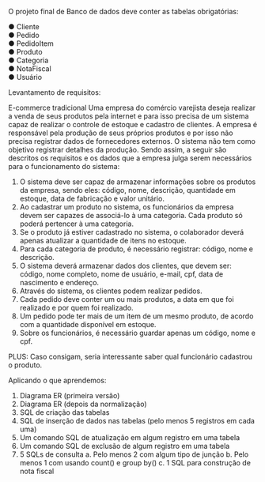 O projeto final de Banco de dados deve conter as tabelas obrigatórias:

● Cliente  
● Pedido  
● PedidoItem  
● Produto  
● Categoria  
● NotaFiscal  
● Usuário  

Levantamento de requisitos:

E-commerce tradicional
Uma empresa do comércio varejista deseja realizar a venda de seus produtos pela internet e para isso precisa de um sistema capaz de realizar o controle de estoque e cadastro de clientes. A empresa é responsável pela produção de seus próprios produtos e por isso não precisa registrar dados de fornecedores externos. O sistema não tem como objetivo registrar detalhes da produção. Sendo assim, a seguir são descritos os requisitos e os dados que a empresa julga serem necessários para o funcionamento do sistema:

1. O sistema deve ser capaz de armazenar informações sobre os produtos da empresa, sendo eles: código, nome, descrição, quantidade em estoque, data de fabricação e valor unitário.
2. Ao cadastrar um produto no sistema, os funcionários da empresa devem ser capazes de associá-lo à uma categoria. Cada produto só poderá pertencer à uma categoria.
3. Se o produto já estiver cadastrado no sistema, o colaborador deverá apenas atualizar a quantidade de itens no estoque.
4. Para cada categoria de produto, é necessário registrar: código, nome e descrição.
5. O sistema deverá armazenar dados dos clientes, que devem ser: código, nome completo, nome de usuário, e-mail, cpf, data de nascimento e endereço.
6. Através do sistema, os clientes podem realizar pedidos.
7. Cada pedido deve conter um ou mais produtos, a data em que foi realizado e por quem foi realizado.
8. Um pedido pode ter mais de um item de um mesmo produto, de acordo com a quantidade disponível em estoque.
9. Sobre os funcionários, é necessário guardar apenas um código, nome e cpf.

PLUS: Caso consigam, seria interessante saber qual funcionário cadastrou o produto.

Aplicando o que aprendemos:
1. Diagrama ER (primeira versão)
2. Diagrama ER (depois da normalização)
3. SQL de criação das tabelas
4. SQL de inserção de dados nas tabelas (pelo menos 5 registros em cada uma)
5. Um comando SQL de atualização em algum registro em uma tabela
6. Um comando SQL de exclusão de algum registro em uma tabela
7. 5 SQLs de consulta
	a. Pelo menos 2 com algum tipo de junção
	b. Pelo menos 1 com usando count() e group by()
	c. 1 SQL para construção de nota fiscal
